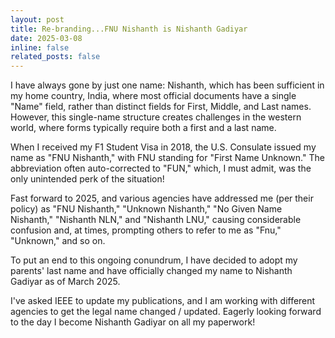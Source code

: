 ```yaml
---
layout: post
title: Re-branding...FNU Nishanth is Nishanth Gadiyar
date: 2025-03-08
inline: false
related_posts: false
---
```


I have always gone by just one name: Nishanth, which has been sufficient in my home country, India, where most official documents have a single "Name" field, rather than distinct fields for First, Middle, and Last names. However, this single-name structure creates challenges in the western world, where forms typically require both a first and a last name.

When I received my F1 Student Visa in 2018, the U.S. Consulate issued my name as "FNU Nishanth," with FNU standing for "First Name Unknown." The abbreviation often auto-corrected to "FUN," which, I must admit, was the only unintended perk of the situation!

Fast forward to 2025, and various agencies have addressed me (per their policy) as "FNU Nishanth," "Unknown Nishanth," "No Given Name Nishanth," "Nishanth NLN," and "Nishanth LNU," causing considerable confusion and, at times, prompting others to refer to me as "Fnu," "Unknown," and so on.

To put an end to this ongoing conundrum, I have decided to adopt my parents' last name and have officially changed my name to Nishanth Gadiyar as of March 2025.

I've asked IEEE to update my publications, and I am working with different agencies to get the legal name changed / updated. Eagerly looking forward to the day I become Nishanth Gadiyar on all my paperwork!
